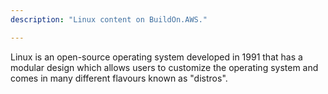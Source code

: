 ```yaml
---
description: "Linux content on BuildOn.AWS."

---
```

Linux is an open-source operating system developed in 1991 that has a modular design which allows users to customize the operating system and comes in many different flavours known as "distros".
